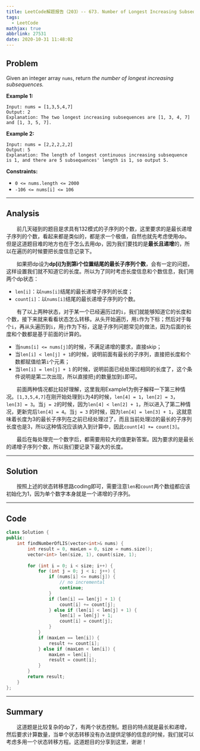 ```yaml
---
title: LeetCode解题报告（203）-- 673. Number of Longest Increasing Subsequence
tags:
  - LeetCode
mathjax: true
abbrlink: 27531
date: 2020-10-31 11:48:02
---
```


## Problem

Given an integer array `nums`, return *the number of longest increasing subsequences.*

<!-- more -->

**Example 1:**

```
Input: nums = [1,3,5,4,7]
Output: 2
Explanation: The two longest increasing subsequences are [1, 3, 4, 7] and [1, 3, 5, 7].
```

**Example 2:**

```
Input: nums = [2,2,2,2,2]
Output: 5
Explanation: The length of longest continuous increasing subsequence is 1, and there are 5 subsequences' length is 1, so output 5.
```

**Constraints:**

- `0 <= nums.length <= 2000`
- `-106 <= nums[i] <= 106`

------

## Analysis

&emsp;&emsp;前几天碰到的题目是求具有132模式的子序列的个数，这里要求的是最长递增子序列的个数，看起来都是类似的，都是求一个极值，自然也就先考虑使用dp。但是这道题目难的地方也在于怎么去用dp，因为我们要找的是**最长且递增**的，所以在遍历的时候要把长度信息记录下。

&emsp;&emsp;如果把dp设为**dp[i]为到第i个位置结尾的最长子序列个数**，会有一定的问题，这样设置我们就不知道它的长度。所以为了同时考虑长度信息和个数信息，我们用两个dp状态：

- `len[i]`：以`nums[i]`结尾的最长递增子序列的长度；
- `count[i]`：以`nums[i]`结尾的最长递增子序列的个数。

&emsp;&emsp;有了以上两种状态，对于某一个已经遍历过的`i`，我们就能够知道它的长度和个数，接下来就来看看状态怎么转移。从头开始遍历，用`i`作为下标；然后对于每个`i`，再从头遍历到`i`，用`j`作为下标，这是子序列问题常见的做法，因为后面的长度和个数都是基于前面的计算的。

- 当`nums[i] <= nums[j]`的时候，不满足递增的要求，直接skip；
- 当`len[i] < len[j] + 1`的时候，说明前面有最长的子序列，直接把长度和个数都赋值给第`i`个元素；
- 当`len[i] = len[j] + 1` 的时候，说明前面已经处理过相同的长度了，这个条件说明是第二次出现，所以直接把`j`的数量加到`i`即可。

&emsp;&emsp;前面两种情况都比较好理解，这里我用Example1为例子解释一下第三种情况。`[1,3,5,4,7]`在刚开始处理到`i`为4的时候，`len[4] = 1`，`len[2] = 3`，`len[3] = 3`。当`j = 2`的时候，因为`len[4] < len[2] + 1`，所以进入了第二种情况，更新完后`len[4] = 4`。当`j = 3` 的时候，因为`len[4] = len[3] + 1`，这就意味着长度为3的最长子序列在之前已经处理过了，而且当前处理过的最长的子序列长度也是3，所以这种情况应该纳入到计算中，因此`count[4] += count[3]`。

&emsp;&emsp;最后在每处理完一个数字后，都需要用较大的值更新答案。因为要求的是最长的递增子序列个数，所以我们要记录下最大的长度。

------

## Solution

&emsp;&emsp;按照上述的状态转移思路coding即可，需要注意`len`和`count`两个数组都应该初始化为1，因为单个数字本身就是一个递增的子序列。

------

## Code

```c++
class Solution {
public:
    int findNumberOfLIS(vector<int>& nums) {
        int result = 0, maxLen = 0, size = nums.size();
        vector<int> len(size, 1), count(size, 1);
        
        for (int i = 0; i < size; i++) {
            for (int j = 0; j < i; j++) {
                if (nums[i] <= nums[j]) {
                    // no incremental
                    continue;
                }
                if (len[i] == len[j] + 1) {
                    count[i] += count[j];
                } else if (len[i] < len[j] + 1) {
                    len[i] = len[j] + 1;
                    count[i] = count[j];
                }
            }
            if (maxLen == len[i]) {
                result += count[i];
            } else if (maxLen < len[i]) {
                maxLen = len[i];
                result = count[i];
            }
        }
        return result;
    }
};
```

------

## Summary

&emsp;&emsp;这道题是比较复杂的dp了，有两个状态控制。题目的特点就是最长和递增，然后要求计算数量，当单个状态转移没有办法提供足够的信息的时候，我们就可以考虑多用一个状态转移方程。这道题目的分享到这里，谢谢！
